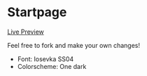 # Startpage

[Live Preview](https://idevtier.github.io/startpage/)

Feel free to fork and make your own changes!

- Font: Iosevka SS04
- Colorscheme: One dark

